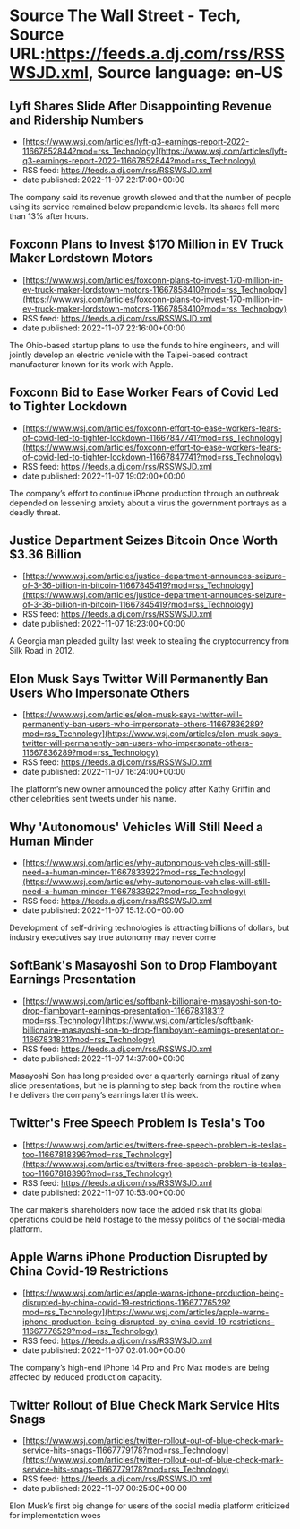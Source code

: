 # Source The Wall Street - Tech, Source URL:https://feeds.a.dj.com/rss/RSSWSJD.xml, Source language: en-US

## Lyft Shares Slide After Disappointing Revenue and Ridership Numbers
 - [https://www.wsj.com/articles/lyft-q3-earnings-report-2022-11667852844?mod=rss_Technology](https://www.wsj.com/articles/lyft-q3-earnings-report-2022-11667852844?mod=rss_Technology)
 - RSS feed: https://feeds.a.dj.com/rss/RSSWSJD.xml
 - date published: 2022-11-07 22:17:00+00:00

The company said its revenue growth slowed and that the number of people using its service remained below prepandemic levels. Its shares fell more than 13% after hours.

## Foxconn Plans to Invest $170 Million in EV Truck Maker Lordstown Motors
 - [https://www.wsj.com/articles/foxconn-plans-to-invest-170-million-in-ev-truck-maker-lordstown-motors-11667858410?mod=rss_Technology](https://www.wsj.com/articles/foxconn-plans-to-invest-170-million-in-ev-truck-maker-lordstown-motors-11667858410?mod=rss_Technology)
 - RSS feed: https://feeds.a.dj.com/rss/RSSWSJD.xml
 - date published: 2022-11-07 22:16:00+00:00

The Ohio-based startup plans to use the funds to hire engineers, and will jointly develop an electric vehicle with the Taipei-based contract manufacturer known for its work with Apple.

## Foxconn Bid to Ease Worker Fears of Covid Led to Tighter Lockdown
 - [https://www.wsj.com/articles/foxconn-effort-to-ease-workers-fears-of-covid-led-to-tighter-lockdown-11667847741?mod=rss_Technology](https://www.wsj.com/articles/foxconn-effort-to-ease-workers-fears-of-covid-led-to-tighter-lockdown-11667847741?mod=rss_Technology)
 - RSS feed: https://feeds.a.dj.com/rss/RSSWSJD.xml
 - date published: 2022-11-07 19:02:00+00:00

The company’s effort to continue iPhone production through an outbreak depended on lessening anxiety about a virus the government portrays as a deadly threat.

## Justice Department Seizes Bitcoin Once Worth $3.36 Billion
 - [https://www.wsj.com/articles/justice-department-announces-seizure-of-3-36-billion-in-bitcoin-11667845419?mod=rss_Technology](https://www.wsj.com/articles/justice-department-announces-seizure-of-3-36-billion-in-bitcoin-11667845419?mod=rss_Technology)
 - RSS feed: https://feeds.a.dj.com/rss/RSSWSJD.xml
 - date published: 2022-11-07 18:23:00+00:00

A Georgia man pleaded guilty last week to stealing the cryptocurrency from Silk Road in 2012.

## Elon Musk Says Twitter Will Permanently Ban Users Who Impersonate Others
 - [https://www.wsj.com/articles/elon-musk-says-twitter-will-permanently-ban-users-who-impersonate-others-11667836289?mod=rss_Technology](https://www.wsj.com/articles/elon-musk-says-twitter-will-permanently-ban-users-who-impersonate-others-11667836289?mod=rss_Technology)
 - RSS feed: https://feeds.a.dj.com/rss/RSSWSJD.xml
 - date published: 2022-11-07 16:24:00+00:00

The platform’s new owner announced the policy after Kathy Griffin and other celebrities sent tweets under his name.

## Why 'Autonomous' Vehicles Will Still Need a Human Minder
 - [https://www.wsj.com/articles/why-autonomous-vehicles-will-still-need-a-human-minder-11667833922?mod=rss_Technology](https://www.wsj.com/articles/why-autonomous-vehicles-will-still-need-a-human-minder-11667833922?mod=rss_Technology)
 - RSS feed: https://feeds.a.dj.com/rss/RSSWSJD.xml
 - date published: 2022-11-07 15:12:00+00:00

Development of self-driving technologies is attracting billions of dollars, but industry executives say true autonomy may never come

## SoftBank's Masayoshi Son to Drop Flamboyant Earnings Presentation
 - [https://www.wsj.com/articles/softbank-billionaire-masayoshi-son-to-drop-flamboyant-earnings-presentation-11667831831?mod=rss_Technology](https://www.wsj.com/articles/softbank-billionaire-masayoshi-son-to-drop-flamboyant-earnings-presentation-11667831831?mod=rss_Technology)
 - RSS feed: https://feeds.a.dj.com/rss/RSSWSJD.xml
 - date published: 2022-11-07 14:37:00+00:00

Masayoshi Son has long presided over a quarterly earnings ritual of zany slide presentations, but he is planning to step back from the routine when he delivers the company’s earnings later this week.

## Twitter's Free Speech Problem Is Tesla's Too
 - [https://www.wsj.com/articles/twitters-free-speech-problem-is-teslas-too-11667818396?mod=rss_Technology](https://www.wsj.com/articles/twitters-free-speech-problem-is-teslas-too-11667818396?mod=rss_Technology)
 - RSS feed: https://feeds.a.dj.com/rss/RSSWSJD.xml
 - date published: 2022-11-07 10:53:00+00:00

The car maker’s shareholders now face the added risk that its global operations could be held hostage to the messy politics of the social-media platform.

## Apple Warns iPhone Production Disrupted by China Covid-19 Restrictions
 - [https://www.wsj.com/articles/apple-warns-iphone-production-being-disrupted-by-china-covid-19-restrictions-11667776529?mod=rss_Technology](https://www.wsj.com/articles/apple-warns-iphone-production-being-disrupted-by-china-covid-19-restrictions-11667776529?mod=rss_Technology)
 - RSS feed: https://feeds.a.dj.com/rss/RSSWSJD.xml
 - date published: 2022-11-07 02:01:00+00:00

The company’s high-end iPhone 14 Pro and Pro Max models are being affected by reduced production capacity.

## Twitter Rollout of Blue Check Mark Service Hits Snags
 - [https://www.wsj.com/articles/twitter-rollout-out-of-blue-check-mark-service-hits-snags-11667779178?mod=rss_Technology](https://www.wsj.com/articles/twitter-rollout-out-of-blue-check-mark-service-hits-snags-11667779178?mod=rss_Technology)
 - RSS feed: https://feeds.a.dj.com/rss/RSSWSJD.xml
 - date published: 2022-11-07 00:25:00+00:00

Elon Musk’s first big change for users of the social media platform criticized for implementation woes
